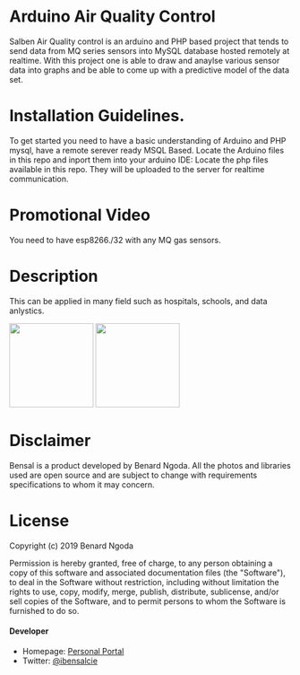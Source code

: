 # Arduino Air Quality Control
Salben Air Quality control is an arduino and PHP based project that tends to send data from MQ series sensors into MySQL database hosted remotely at realtime. With this project one is able to draw and anaylse various sensor data into graphs and be able to come up with a predictive model of the data set.



# Installation Guidelines.
To get started you need to have a basic understanding of Arduino and PHP mysql, have a remote serever ready MSQL Based.
Locate the Arduino files in this repo and inport them into your arduino IDE:
Locate the php files available in this repo. They will be uploaded to the server for realtime communication.


 
 # Promotional Video
 You need to have esp8266./32 with any MQ gas sensors.
 
 

# Description
This can be applied in many field such as hospitals, schools, and data anlystics.


  
  <p float="center">
 
  <img src="https://github.com/bensalcie/Agri-Sasa/blob/master/IEEE%20MADC%202019%20FILES/Sccreenshots/Screenshot_20190610-185152.png" width="150" />
  <img src="https://github.com/bensalcie/Agri-Sasa/blob/master/IEEE%20MADC%202019%20FILES/Sccreenshots/Screenshot_20190613-214339.png" width="150" /> 
  
</p>
  

  
  # Disclaimer
  Bensal is a product developed by Benard Ngoda. All the photos and libraries used are open source and are subject to change with requirements specifications to whom it may concern.
  
  
  # License

Copyright (c) 2019 Benard Ngoda

Permission is hereby granted, free of charge, to any person obtaining a copy
of this software and associated documentation files (the "Software"), to deal
in the Software without restriction, including without limitation the rights
to use, copy, modify, merge, publish, distribute, sublicense, and/or sell
copies of the Software, and to permit persons to whom the Software is
furnished to do so.



#### Developer
* Homepage: [Personal Portal](http://bensalcie.likesyou.org/)
* Twitter: [@ibensalcie](https://twitter.com/ibensalcie )
